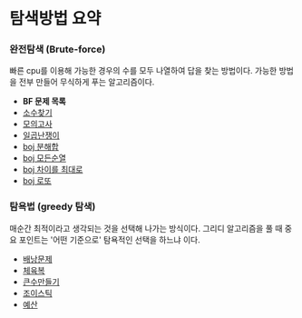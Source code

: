 # 탐색방법 요약

### 완전탐색 (Brute-force)
빠른 cpu를 이용해 가능한 경우의 수를 모두 나열하여 답을 찾는 방법이다. 가능한 방법을 전부 만들어 무식하게 푸는 알고리즘이다.

- **BF 문제 목록**
- [소수찾기](https://github.com/TheCopiens/algorithm-study/blob/master/source/ohhako/200227_BF.md)
- [모의고사](https://github.com/TheCopiens/algorithm-study/blob/master/source/ohhako/200128_%EC%99%84%EC%A0%84%ED%83%90%EC%83%89.md)
- [일곱난쟁이](https://www.acmicpc.net/problem/2309)
- [boj 분해합](https://www.acmicpc.net/problem/2231)
- [boj 모든순열](https://www.acmicpc.net/problem/10974)
- [boj 차이를 최대로](https://www.acmicpc.net/problem/10819)
- [boj 로또](https://www.acmicpc.net/problem/6603)

### 탐욕법 (greedy 탐색)
매순간 최적이라고 생각되는 것을 선택해 나가는 방식이다. 그리디 알고리즘을 풀 때 중요 포인트는 '어떤 기준으로' 탐욕적인 선택을 하느냐 이다. 

- [배낭문제]()
- [체육복](https://github.com/TheCopiens/algorithm-study/blob/master/source/ohhako/200202_greedy.md)
- [큰수만들기](https://github.com/TheCopiens/algorithm-study/blob/master/source/ohhako/200228_greedy.md)
- [조이스틱](https://github.com/TheCopiens/algorithm-study/blob/master/source/ohhako/200303_greedy.md)
- [예산](https://github.com/TheCopiens/algorithm-study/blob/master/source/ohhako/coding%20test/2018_summerCoding2.md)